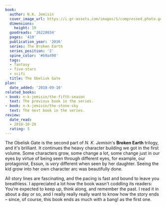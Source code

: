 ```yaml
---
book:
  author: N.K. Jemisin
  cover_image_url: https://i.gr-assets.com/images/S/compressed.photo.goodreads.com/books/1578523237l/26228034._SX98_.jpg
  dimensions:
    height: 19
  goodreads: '26228034'
  pages: '410'
  publication_year: '2016'
  series: The Broken Earth
  series_position: '2'
  spine_color: '#b9a498'
  tags:
  - fantasy
  - five-stars
  - scifi
  title: The Obelisk Gate
plan:
  date_added: '2018-09-10'
related_books:
- book: n-k-jemisin/the-fifth-season
  text: The previous book in the series.
- book: n-k-jemisin/the-stone-sky
  text: The next book in the series.
review:
  date_read:
  - 2018-10-28
  rating: 5
---
```


The Obelisk Gate is the second part of *N. K. Jemisin*'s **Broken Earth** trilogy, and it's brilliant. It continues the heavy character building we got in the first volume. Some characters grow, some change a lot, some change just in our eyes by virtue of being seen through different eyes, for example, our protagonist, Essun, is *very* different when seen by her daughter. Seeing the kid grow into her own character arc was beautifully done.

All story lines are fascinating, and the pacing is fast and bound to leave you breathless. I appreciated a lot how the book wasn't coddling its readers: You're expected to keep up, think along, and remember the past. I read it in about a day or so, and I really really really want to know how the story ends – since, of course, this book ends as much with a bang! as the first one.
